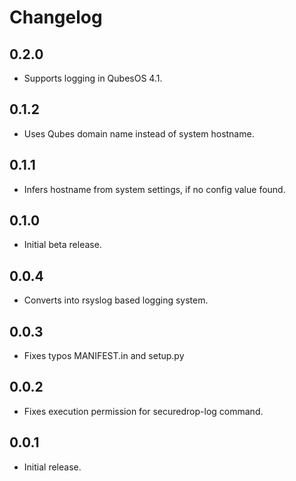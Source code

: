 # Changelog

## 0.2.0

  * Supports logging in QubesOS 4.1.

## 0.1.2

  * Uses Qubes domain name instead of system hostname.

## 0.1.1

  * Infers hostname from system settings, if no config value found.

## 0.1.0

  * Initial beta release.

## 0.0.4

  * Converts into rsyslog based logging system.

## 0.0.3

  * Fixes typos MANIFEST.in and setup.py

## 0.0.2

  * Fixes execution permission for securedrop-log command.

## 0.0.1

  * Initial release.
